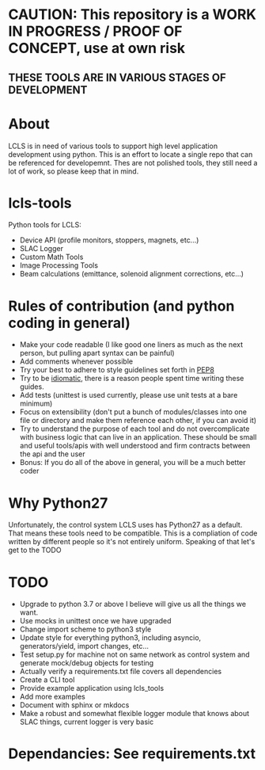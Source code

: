 # CAUTION: This repository is a WORK IN PROGRESS / PROOF OF CONCEPT, use at own risk
## THESE TOOLS ARE IN VARIOUS STAGES OF DEVELOPMENT

# About
LCLS is in need of various tools to support high level application development using python.  This is an effort to locate a single repo that can be referenced for developemnt. Thes are not polished tools, they still need a lot of work, so please keep that in mind.

# lcls-tools
Python tools for LCLS: 
* Device API (profile monitors, stoppers, magnets, etc...)
* SLAC Logger
* Custom Math Tools
* Image Processing Tools
* Beam calculations (emittance, solenoid alignment corrections, etc...)

# Rules of contribution (and python coding in general)
* Make your code readable (I like good one liners as much as the next person, but pulling apart syntax can be painful)
* Add comments whenever possible
* Try your best to adhere to style guidelines set forth in [PEP8](https://www.python.org/dev/peps/pep-0008/)
* Try to be [idiomatic](https://docs.python-guide.org/writing/style), there is a reason people spent time writing these guides.  
* Add tests (unittest is used currently, please use unit tests at a bare minimum)
* Focus on extensibility (don't put a bunch of modules/classes into one file or directory and make them reference each other, if you can avoid it)
* Try to understand the purpose of each tool and do not overcomplicate with business logic that can live in an application.  These should be small and useful tools/apis with well understood and firm contracts between the api and the user
* Bonus:  If you do all of the above in general, you will be a much better coder

# Why Python27
Unfortunately, the control system LCLS uses has Python27 as a default.  That means these tools need to be compatible.  This is a compliation of code written by different people so it's not entirely uniform.  Speaking of that let's get to the TODO

# TODO
* Upgrade to python 3.7 or above I believe will give us all the things we want.
* Use mocks in unittest once we have upgraded
* Change import scheme to python3 style 
* Update style for everything python3, including asyncio, generators/yield, import changes, etc...
* Test setup.py for machine not on same network as control system and generate mock/debug objects for testing
* Actually verify a requirements.txt file covers all dependencies
* Create a CLI tool
* Provide example application using lcls_tools
* Add more examples
* Document with sphinx or mkdocs
* Make a robust and somewhat flexible logger module that knows about SLAC things, current logger is very basic

# Dependancies: See requirements.txt
